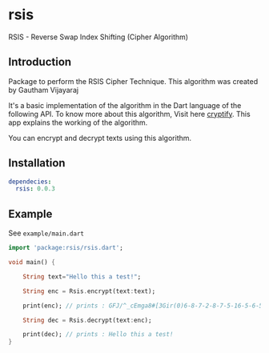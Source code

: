 # rsis

RSIS - Reverse Swap Index Shifting (Cipher Algorithm)

## Introduction

Package to perform the RSIS Cipher Technique. This algorithm was created by Gautham Vijayaraj

It's a basic implementation of the algorithm in the Dart language of the following API. To know more about this algorithm, Visit here [cryptify](https://github.com/gauthiii/cryptify-app). This app explains the working of the algorithm.

You can encrypt and decrypt texts using this algorithm.

## Installation

```yaml
dependecies:
  rsis: 0.0.3
```

## Example

See `example/main.dart`

```dart
import 'package:rsis/rsis.dart';

void main() {

    String text="Hello this a test!";

    String enc = Rsis.encrypt(text:text);

    print(enc); // prints : GFJ/^_cEmga8#[3Gir(0)6-8-7-2-8-7-5-16-5-6-5-8-5-3-9-2-9-9

    String dec = Rsis.decrypt(text:enc);

    print(dec); // prints : Hello this a test!
}
```


